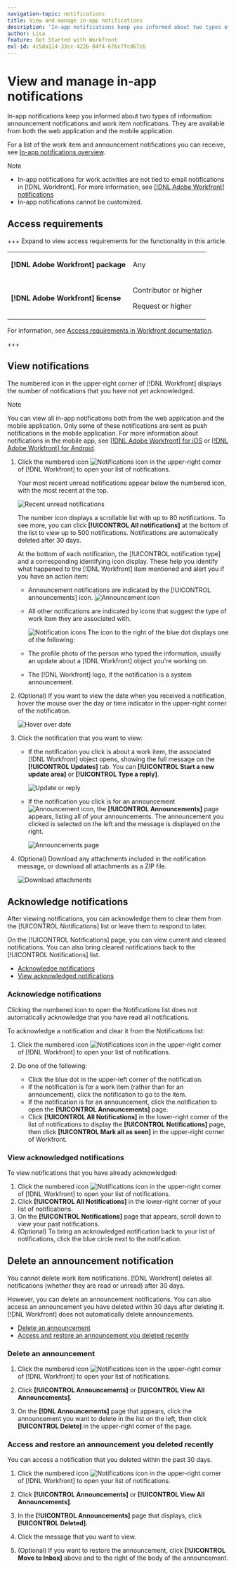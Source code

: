 ```yaml
---
navigation-topic: notifications
title: View and manage in-app notifications
description: 'In-app notifications keep you informed about two types of information: announcement notifications and work item notifications. They are available from both the web application and the mobile application.'
author: Lisa
feature: Get Started with Workfront
exl-id: 4c5da114-33cc-422b-84f4-67bc7fcd67c6
---
```

# View and manage in-app notifications

In-app notifications keep you informed about two types of information: announcement notifications and work item notifications. They are available from both the web application and the mobile application.

For a list of the work item and announcement notifications you can receive, see [In-app notifications overview](../../workfront-basics/using-notifications/in-app-notifications-overview.md).

>[!NOTE]
>
>* In-app notifications for work activities are not tied to email notifications in [!DNL Workfront]. For more information, see [[!DNL Adobe Workfront] notifications](../../workfront-basics/using-notifications/wf-notifications.md)
>* In-app notifications cannot be customized.
>



## Access requirements

+++ Expand to view access requirements for the functionality in this article. 

<table style="table-layout:auto"> 
 <col> 
 </col> 
 <col> 
 </col> 
 <tbody> 
  <tr> 
   <td role="rowheader"><strong>[!DNL Adobe Workfront] package</strong></td> 
   <td> <p>Any</p> </td> 
  </tr> 
  <tr> 
   <td role="rowheader"><strong>[!DNL Adobe Workfront] license</strong></td> 
   <td> 
   <p>Contributor or higher</p>
   <p>Request or higher</p> </td> 
  </tr> 
 </tbody> 
</table>

For information, see [Access requirements in Workfront documentation](/help/quicksilver/administration-and-setup/add-users/access-levels-and-object-permissions/access-level-requirements-in-documentation.md). 

+++

## View notifications

The numbered icon in the upper-right corner of [!DNL Workfront] displays the number of notifications that you have not yet acknowledged.

>[!NOTE]
>
>You can view all in-app notifications both from the web application and the mobile application. Only some of these notifications are sent as push notifications in the mobile application. For more information about notifications in the mobile app, see [[!DNL Adobe Workfront] for iOS](../../workfront-basics/mobile-apps/using-the-workfront-mobile-app/workfront-for-ios.md) or [[!DNL Adobe Workfront] for Android](../../workfront-basics/mobile-apps/using-the-workfront-mobile-app/workfront-for-android.md).

1. Click the numbered icon ![Notifications icon](assets/notifications-icon-jewel.jpg) in the upper-right corner of [!DNL Workfront] to open your list of notifications.

   Your most recent unread notifications appear below the numbered icon, with the most recent at the top.

   ![Recent unread notifications](assets/qs-notifications-350x330.png)

   The number icon displays a scrollable list with up to 80 notifications. To see more, you can click **[!UICONTROL All notifications]** at the bottom of the list to view up to 500 notifications. Notifications are automatically deleted after 30 days.

   At the bottom of each notification, the [!UICONTROL notification type] and a corresponding identifying icon display. These help you identify what happened to the [!DNL Workfront] item mentioned and alert you if you have an action item:

   * Announcement notifications are indicated by the [!UICONTROL announcements] icon. ![Announcement icon](assets/announcement.png)

   * All other notifications are indicated by icons that suggest the type of work item they are associated with.

      ![Notification icons](assets/ntfcntype&icon-350x330.png)
   The icon to the right of the blue dot displays one of the following:

   * The profile photo of the person who typed the information, usually an update about a [!DNL Workfront] object you're working on.
   * The [!DNL Workfront] logo, if the notification is a system announcement.


1. (Optional) If you want to view the date when you received a notification, hover the mouse over the day or time indicator in the upper-right corner of the notification.

   ![Hover over date](assets/hoveroverdate-350x437.png)

1. Click the notification that you want to view:

   * If the notification you click is about a work item, the associated [!DNL Workfront] object opens, showing the full message on the **[!UICONTROL Updates]** tab. You can **[!UICONTROL Start a new update area]** or **[!UICONTROL Type a reply]**.

      ![Update or reply](assets/object-opens-click-work-ntfctn-qs-350x183.png)

   * If the notification you click is for an announcement ![Announcement icon](assets/announcement.png), the **[!UICONTROL Announcements]** page appears, listing all of your announcements. The announcement you clicked is selected on the left and the message is displayed on the right.

      ![Announcements page](assets/announcements-page-qs-350x210.png)

1. (Optional) Download any attachments included in the notification message, or download all attachments as a ZIP file.

   ![Download attachments](assets/download-attachments-350x106.png)

## Acknowledge notifications

After viewing notifications, you can acknowledge them to clear them from the [!UICONTROL Notifications] list or leave them to respond to later.

On the [!UICONTROL Notifications] page, you can view current and cleared notifications. You can also bring cleared notifications back to the [!UICONTROL Notifications] list.

* [Acknowledge notifications](#acknowledge-notifications)
* [View acknowledged notifications](#view-acknowledged-notifications)

### Acknowledge notifications

Clicking the numbered icon to open the Notifications list does not automatically acknowledge that you have read all notifications.

To acknowledge a notification and clear it from the Notifications list:

1. Click the numbered icon ![Notifications icon](assets/notifications-icon-jewel.jpg) in the upper-right corner of [!DNL Workfront] to open your list of notifications.
1. Do one of the following:

   * Click the blue dot in the upper-left corner of the notification.
   * If the notification is for a work item (rather than for an announcement), click the notification to go to the item.
   * If the notification is for an announcement, click the notification to open the **[!UICONTROL Announcements]** page.
   * Click **[!UICONTROL All Notifications]** in the lower-right corner of the list of notifications to display the **[!UICONTROL Notifications]** page, then click **[!UICONTROL Mark all as seen]** in the upper-right corner of Workfront.

### View acknowledged notifications 

To view notifications that you have already acknowledged:

1. Click the numbered icon ![Notifications icon](assets/notifications-icon-jewel.jpg) in the upper-right corner of [!DNL Workfront] to open your list of notifications.
1. Click **[!UICONTROL All Notifications]** in the lower-right corner of your list of notifications.
1. On the **[!UICONTROL Notifications]** page that appears, scroll down to view your past notifications.
1. (Optional) To bring an acknowledged notification back to your list of notifications, click the blue circle next to the notification.

## Delete an announcement notification

You cannot delete work item notifications. [!DNL Workfront] deletes all notifications (whether they are read or unread) after 30 days.

However, you can delete an announcement notifications. You can also access an announcement you have deleted within 30 days after deleting it. [!DNL Workfront] does not automatically delete announcements.

* [Delete an announcement](#delete-an-announcement)
* [Access and restore an announcement you deleted recently](#access-and-restore-an-announcement-you-deleted-recently)

### Delete an announcement

1. Click the numbered icon ![Notifications icon](assets/notifications-icon-jewel.jpg) in the upper-right corner of [!DNL Workfront] to open your list of notifications.
1. Click **[!UICONTROL Announcements]** or **[!UICONTROL View All Announcements]**.

1. On the **[!DNL Announcements]** page that appears, click the announcement you want to delete in the list on the left, then click **[!UICONTROL Delete]** in the upper-right corner of the page.

### Access and restore an announcement you deleted recently

You can access a notification that you deleted within the past 30 days.

1. Click the numbered icon ![Notifications icon](assets/notifications-icon-jewel.jpg) in the upper-right corner of [!DNL Workfront] to open your list of notifications.
1. Click **[!UICONTROL Announcements]** or **[!UICONTROL View All Announcements]**.

1. In the **[!UICONTROL Announcements]** page that displays, click **[!UICONTROL Deleted]**.

1. Click the message that you want to view.
1. (Optional) If you want to restore the announcement, click **[!UICONTROL Move to Inbox]** above and to the right of the body of the announcement.
